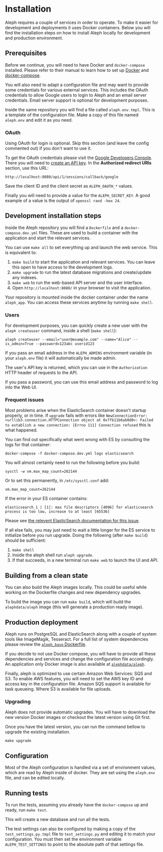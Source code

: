 # Installation

Aleph requires a couple of services in order to operate. To make it easier
for development and deployments it uses Docker containers. Below you will find
the installation steps on how to install Aleph locally for development and
production environment.

## Prerequisites

Before we continue, you will need to have Docker and `docker-compose`
installed. Please refer to their manual to learn how to set up
[Docker](https://docs.docker.com/engine/installation/) and [docker-compose](https://docs.docker.com/compose/install/).

You will also need to adapt a configuration file and may want to provide some credentials for various external services. This includes the OAuth credentials to allow Google users to login to Aleph and an email server credentials. Email server support is optional for development purposes.

Inside the same repository you will find a file called `aleph.env.tmpl`.
This is a template of the configuration file. Make a copy of this file named
`aleph.env` and edit it as you need.

### OAuth

Using OAuth for login is optional. Skip this section (and leave the config commented out) if you don't want to use it.

To get the OAuth credentials please visit the [Google Developers Console](https://console.developers.google.com/).
There you will need to [create an API key](https://support.google.com/googleapi/answer/6158862).
In the **Authorized redirect URIs** section, use this URL:

```
http://localhost:8080/api/1/sessions/callback/google
```

Save the client ID and the client secret as `ALEPH_OAUTH_*` values.

Finally you will need to provide a value for the `ALEPH_SECRET_KEY`. A good
example of a value is the output of `openssl rand -hex 24`.

## Development installation steps

Inside the Aleph repository you will find a `Dockerfile` and a
`docker-compose.dev.yml` files. These are used to build a container with the
application and start the relevant services.

You can use `make all` to set everything up and launch the web service. This is equivalent to:

 1. `make build` to start the application and relevant services. You can
    leave this open to have access to the development logs.
 2. `make upgrade` to run the latest database migrations and create/update
    any indexes.
 3. `make web` to run the web-based API server and the user interface.
 4. Open `http://localhost:8080/` in your browser to visit the application.

Your repository is mounted inside the docker container under the name
`aleph_app`. You can access these services anytime by running `make shell`.

### Users

For development purposes, you can quickly create a new user with the
`aleph createuser` command, inside a shell (`make shell`):

```
aleph createuser --email="user@example.com" --name="Alice" --is_admin=True --password=123abc userid123
```

If you pass an email address in the `ALEPH_ADMINS` environment variable (in your `aleph.env` file) it will automatically be made admin.

The user's API key is returned, which you can use in the `Authorization` HTTP header of requests to the API.

If you pass a password, you can use this email address and password to log into the Web UI.

### Frequent issues

Most problems arise when the ElasticSearch container doesn't startup properly, or in time. If `upgrade` fails with errors like `NewConnectionError: <urllib3.connection.HTTPConnection object at 0x7fb11b6ab0d0>: Failed to establish a new connection: [Errno 111] Connection refused` this is what happened.

You can find out specifically what went wrong with ES by consulting the logs for that container:

```
docker-compose -f docker-compose.dev.yml logs elasticsearch
```

You will almost certainly need to run the following before you build:

```
sysctl -w vm.max_map_count=262144
```

Or to set this permanently, in `/etc/sysctl.conf` add:

```
vm.max_map_count=262144
```

If the error in your ES container contains:

```
elasticsearch_1 | [1]: max file descriptors [4096] for elasticsearch process is too low, increase to at least [65536]
```

Please see [the relevent ElasticSearch documentation for this issue](https://www.elastic.co/guide/en/elasticsearch/reference/current/file-descriptors.html).

If all else fails, you may just need to wait a little longer for the ES service to initialize before you run upgrade. Doing the following (after `make build`) should be sufficient:

1. `make shell`
2. Inside the aleph shell run `aleph upgrade`.
3. If that succeeds, in a new terminal run `make web` to launch the UI and API.

## Building from a clean state

You can also build the Aleph images locally. This could be useful while working
on the Dockerfile changes and new dependency upgrades.

To build the image you can run `make build`, which will
build the `alephdata/aleph` image (this will generate a production ready image).

## Production deployment

Aleph runs on PostgreSQL and ElasticSearch along with a couple of system
tools like ImageMagik, Tesseract. For a full list of system dependencies
please review the [`aleph_base` Dockerfile](https://github.com/alephdata/aleph/blob/master/Dockerfile).

If you decide to not use Docker compose, you will have to provide all these
dependencies and services and change the configuration file accordingly.
An application only Docker image is also available at
[`alephdata/aleph`](https://hub.docker.com/r/alephdata/aleph/).

Finally, aleph is optimized to use certain Amazon Web Services: SQS and S3. To
enable AWS features, you will need to set the AWS key ID and access key in the
configuration file. Amazon SQS support is available for task queueing. Where
S3 is available for file uploads.

### Upgrading

Aleph does not provide automatic upgrades. You will have to download the new
version Docker images or checkout the latest version using Git first.

Once you have the latest version, you can run the command bellow to upgrade
the existing installation.

```
make upgrade
```

## Configuration

Most of the Aleph configuration is handled via a set of environment values, which are
read by Aleph inside of docker. They are set using the ``aleph.env`` file, and can be
edited locally.

## Running tests

To run the tests, assuming you already have the `docker-compose` up and ready,
run `make test`.

This will create a new database and run all the tests.

The test settings can also be configured by making a copy of the
`test_settings.py.tmpl` file to `test_settings.py` and editing it to
match your configuration. You must then set the environment
variable ``ALEPH_TEST_SETTINGS`` to point to the absolute path of that
settings file.
